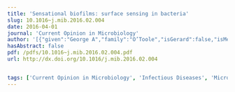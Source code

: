 ```yaml
---
title: 'Sensational biofilms: surface sensing in bacteria'
slug: 10.1016~j.mib.2016.02.004
date: 2016-04-01
journal: 'Current Opinion in Microbiology'
author: '[{"given":"George A","family":"O’Toole","isGerard":false,"isMember":false,"isFirst":false,"isCorresponding":false},{"given":"Gerard CL","family":"Wong","isGerard":true,"isMember":true,"isFirst":false,"isCorresponding":false}]'
hasAbstract: false
pdf: /pdfs/10.1016~j.mib.2016.02.004.pdf
url: http://dx.doi.org/10.1016/j.mib.2016.02.004


tags: ['Current Opinion in Microbiology', 'Infectious Diseases', 'Microbiology (medical)', 'Microbiology']
---
```

<!--truncate-->